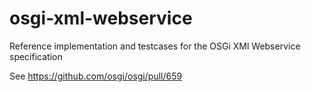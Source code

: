 # osgi-xml-webservice
Reference implementation and testcases for the OSGi XMl Webservice specification

See https://github.com/osgi/osgi/pull/659